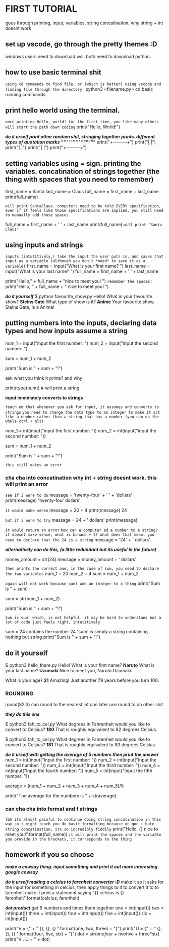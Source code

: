 # FIRST TUTORIAL
goes through printing, input, variables, string concatination, why string + int doesnt work 

## set up vscode, go through the pretty themes :D
windows users need to download wsl. both need to download python. 

## how to use basic terminal shit
`using cd commands to find file, or (which is better) using vscode and finding file through the directory `
python3 <filename.py>
cd basic running commands 

## print hello world using the terminal. 
`once printing Hello, world! for the first time, you like many others will start the path down coding`
print("Hello, World!")

***do it urself print other random shit, stringing together prints. different types of quotation marks "" '' '''''' """"""***
print("+-------+")
print("|       |")
print("|       |")
print("|       |")
print("+-------+")

## setting variables using = sign. printing the variables. concatination of strings together (the thing with spaces that you need to remember)
first_name = Santa
last_name = Claus
full_name = first_name + last_name
print(full_name)

`will print SantaClaus. computers need to be told EVERY specification, even if it feels like those specifications are implied, you still need to manually add those spaces`

full_name = first_name + ' ' + last_name
print(full_name)
`will print 'Santa Claus'`

## using inputs and strings
`inputs (intutitively,) take the input the user puts in, and saves that input as a variable (although you don't *need* to save it as a variable)`
first_name = input("What is your first name? ")
last_name = input("What is your last name? ")
full_name = first_name + ' ' + last_name

print("Hello," + full_name + "nice to meet you! ")
`remember the spaces!`
print("Hello, " + full_name + " nice to meet you! ")

***do it yourself***
$ python favourite_show.py
Hello!
What is your favourite show? __Steins Gate__
What type of show is it? __Anime__
Your favourite show, Steins Gate, is a Anime!

## putting numbers into the inputs, declaring data types and how inputs assume a string
num_1 = input("input the first number: ")
num_2 = input("input the second number: ")

sum = num_1 + num_2 

print("Sum is " + sum + "!")

ask what you think it prints? and why

print(type(num)) # will print a string

**input immdiately converts to strings**

`teach em that whenever you ask for input, it assumes and converts to strings`
`you need to change the data type to an integer to make it act like a number rather than a string that has a number (you can do the whole ctrl + alt)`

num_1 = int(input("input the first number: "))
num_2 = int(input("input the second number: ")) 

sum = num_1 + num_2 

print("Sum is " + sum + "!")

`this still makes an error`

### cha cha into concatination why int + string doesnt work. this will print an error

`see if i were to do`
message = 'twenty-four' + ' ' + 'dollars' 
print(message)
'twenty-four dollars'

`it would make sense`
message = 20 + 4 
print(message)
24

`but if i were to try`
message = 24 + ' dollars'
print(message)

`it would return an error`
`how can a computer ad a number to a string? it doesnt make sense, what is banana + 4? what does that mean. you need to declare that the 24 is a string`
message = '24' + ' dollars'

***alternatively can do this, (a little redundant but its useful in the future)***

money_amount = str(24)
message = money_amount + ' dollars'

`then prints the correct one, in the case of sum, you need to declare the two variables`
num_1 = 20
num_2 = 4
sum = num_1 + num_2

`again will not work because cant add an integer to a thing`
print("Sum is " + sum)

sum = str(num_1 + num_2)

print("Sum is " + sum + "!")

`Sum is sum! which, is not helpful. it may be hard to understand but a lot of code just feels right, intutitively`

sum = 24 contains the number 24 
'sum' is simply a string containing nothing but string
print("Sum is " + sum + "!")

## do it yourself

$ python3 hello_there.py
Hello!
What is your first name? __Naruto__
What is your last name? __Uzumaki__
Nice to meet you, Naruto Uzumaki.

What is your age? __21__
Amazing! Just another 79 years before you turn 100.

### ROUNDING
round(82.3)
can round to the nearest int
can later use round to do other shit

***they do this one***

$ python3 fah_to_cel.py
What degrees in Fahrenheit would you like to convert to Celsius? __180__
That is roughly equivalent to 82 degrees Celsius.

$ python3 fah_to_cel.py
What degrees in Fahrenheit would you like to convert to Celsius? __181__
That is roughly equivalent to 83 degrees Celsius.

***do it urself with getting the average of 5 numbers then print the answer***
num_1 = int(input("Input the first number: "))
num_2 = int(input("Input the second number: "))
num_3 = int(input("Input the third number: "))
num_4 = int(input("Input the fourth number: "))
num_5 = int(input("Input the fifth number: "))

average = (num_1 + num_2 + num_3 + num_4 + num_5)/5

print("The average for the numbers is " + straverage)

### can cha cha into format and f strings
`tbh its almost painful to continue doing string concatination in this way so i might teach you do basic formatting because on god i hate string concatination, its so incredibly fiddily`
print("Hello, {} nice to meet you!".format(full_name))
`it will print the spaces and the variable you provide in the brackets, it corresponds to the thing`

## homework if you so choose

***make a cowsay thing. input something and print it out more interesting. google cowsay***

***do it urself making a celcius to farenheit converter :D***
make it so it asks for the input for something in celcius, then apply things to it to convert it to to farenheit
make it print a statement saying 
"{} celcius is {} farenheit".format(celcius, farenheit)

***dot product***
get 6 numbers and times them together
one = int(input())
two = int(input())
three = int(input())
four = int(input())
five = int(input())
six = int(input())

print("V = {" + " {}, {}, {} ".format(one, two, three) + "}")
print("U = {" + " {}, {}, {} ".format(four, five, six) + "}")
dot = str(one*four + two*five + three*six)
print("V . U = " + dot)

